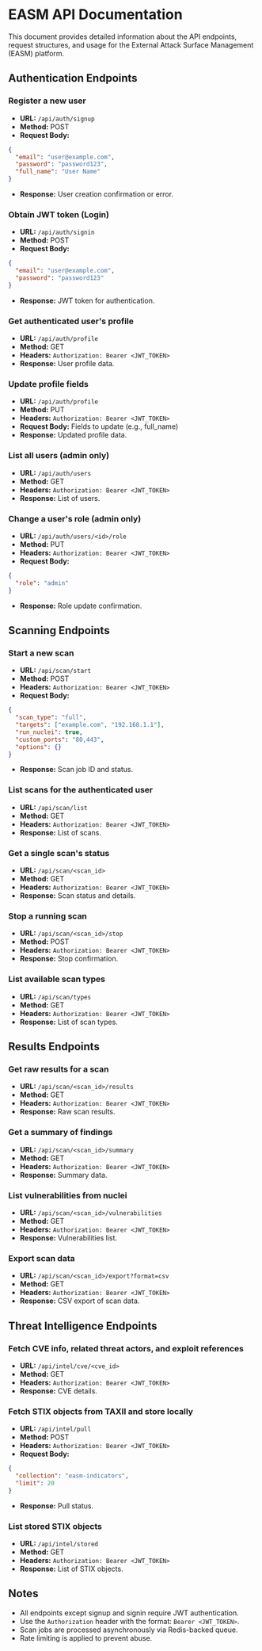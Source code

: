 # EASM API Documentation

This document provides detailed information about the API endpoints, request structures, and usage for the External Attack Surface Management (EASM) platform.

## Authentication Endpoints

### Register a new user
- **URL:** `/api/auth/signup`
- **Method:** POST
- **Request Body:**
```json
{
  "email": "user@example.com",
  "password": "password123",
  "full_name": "User Name"
}
```
- **Response:** User creation confirmation or error.

### Obtain JWT token (Login)
- **URL:** `/api/auth/signin`
- **Method:** POST
- **Request Body:**
```json
{
  "email": "user@example.com",
  "password": "password123"
}
```
- **Response:** JWT token for authentication.

### Get authenticated user's profile
- **URL:** `/api/auth/profile`
- **Method:** GET
- **Headers:** `Authorization: Bearer <JWT_TOKEN>`
- **Response:** User profile data.

### Update profile fields
- **URL:** `/api/auth/profile`
- **Method:** PUT
- **Headers:** `Authorization: Bearer <JWT_TOKEN>`
- **Request Body:** Fields to update (e.g., full_name)
- **Response:** Updated profile data.

### List all users (admin only)
- **URL:** `/api/auth/users`
- **Method:** GET
- **Headers:** `Authorization: Bearer <JWT_TOKEN>`
- **Response:** List of users.

### Change a user's role (admin only)
- **URL:** `/api/auth/users/<id>/role`
- **Method:** PUT
- **Headers:** `Authorization: Bearer <JWT_TOKEN>`
- **Request Body:**
```json
{
  "role": "admin"
}
```
- **Response:** Role update confirmation.

## Scanning Endpoints

### Start a new scan
- **URL:** `/api/scan/start`
- **Method:** POST
- **Headers:** `Authorization: Bearer <JWT_TOKEN>`
- **Request Body:**
```json
{
  "scan_type": "full",
  "targets": ["example.com", "192.168.1.1"],
  "run_nuclei": true,
  "custom_ports": "80,443",
  "options": {}
}
```
- **Response:** Scan job ID and status.

### List scans for the authenticated user
- **URL:** `/api/scan/list`
- **Method:** GET
- **Headers:** `Authorization: Bearer <JWT_TOKEN>`
- **Response:** List of scans.

### Get a single scan's status
- **URL:** `/api/scan/<scan_id>`
- **Method:** GET
- **Headers:** `Authorization: Bearer <JWT_TOKEN>`
- **Response:** Scan status and details.

### Stop a running scan
- **URL:** `/api/scan/<scan_id>/stop`
- **Method:** POST
- **Headers:** `Authorization: Bearer <JWT_TOKEN>`
- **Response:** Stop confirmation.

### List available scan types
- **URL:** `/api/scan/types`
- **Method:** GET
- **Headers:** `Authorization: Bearer <JWT_TOKEN>`
- **Response:** List of scan types.

## Results Endpoints

### Get raw results for a scan
- **URL:** `/api/scan/<scan_id>/results`
- **Method:** GET
- **Headers:** `Authorization: Bearer <JWT_TOKEN>`
- **Response:** Raw scan results.

### Get a summary of findings
- **URL:** `/api/scan/<scan_id>/summary`
- **Method:** GET
- **Headers:** `Authorization: Bearer <JWT_TOKEN>`
- **Response:** Summary data.

### List vulnerabilities from nuclei
- **URL:** `/api/scan/<scan_id>/vulnerabilities`
- **Method:** GET
- **Headers:** `Authorization: Bearer <JWT_TOKEN>`
- **Response:** Vulnerabilities list.

### Export scan data
- **URL:** `/api/scan/<scan_id>/export?format=csv`
- **Method:** GET
- **Headers:** `Authorization: Bearer <JWT_TOKEN>`
- **Response:** CSV export of scan data.

## Threat Intelligence Endpoints

### Fetch CVE info, related threat actors, and exploit references
- **URL:** `/api/intel/cve/<cve_id>`
- **Method:** GET
- **Headers:** `Authorization: Bearer <JWT_TOKEN>`
- **Response:** CVE details.

### Fetch STIX objects from TAXII and store locally
- **URL:** `/api/intel/pull`
- **Method:** POST
- **Headers:** `Authorization: Bearer <JWT_TOKEN>`
- **Request Body:**
```json
{
  "collection": "easm-indicators",
  "limit": 20
}
```
- **Response:** Pull status.

### List stored STIX objects
- **URL:** `/api/intel/stored`
- **Method:** GET
- **Headers:** `Authorization: Bearer <JWT_TOKEN>`
- **Response:** List of STIX objects.

## Notes

- All endpoints except signup and signin require JWT authentication.
- Use the `Authorization` header with the format: `Bearer <JWT_TOKEN>`.
- Scan jobs are processed asynchronously via Redis-backed queue.
- Rate limiting is applied to prevent abuse.
